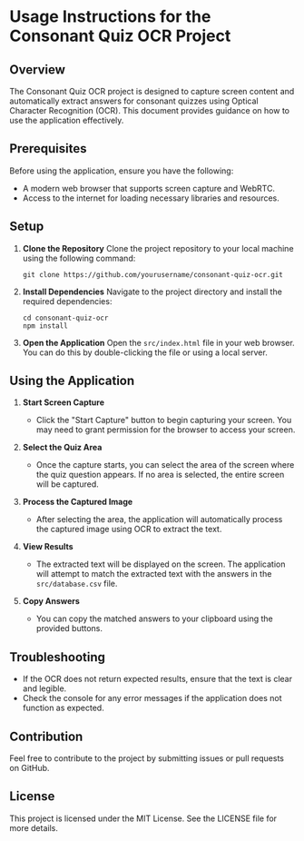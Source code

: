 # Usage Instructions for the Consonant Quiz OCR Project

## Overview
The Consonant Quiz OCR project is designed to capture screen content and automatically extract answers for consonant quizzes using Optical Character Recognition (OCR). This document provides guidance on how to use the application effectively.

## Prerequisites
Before using the application, ensure you have the following:
- A modern web browser that supports screen capture and WebRTC.
- Access to the internet for loading necessary libraries and resources.

## Setup
1. **Clone the Repository**
   Clone the project repository to your local machine using the following command:
   ```
   git clone https://github.com/yourusername/consonant-quiz-ocr.git
   ```

2. **Install Dependencies**
   Navigate to the project directory and install the required dependencies:
   ```
   cd consonant-quiz-ocr
   npm install
   ```

3. **Open the Application**
   Open the `src/index.html` file in your web browser. You can do this by double-clicking the file or using a local server.

## Using the Application
1. **Start Screen Capture**
   - Click the "Start Capture" button to begin capturing your screen. You may need to grant permission for the browser to access your screen.

2. **Select the Quiz Area**
   - Once the capture starts, you can select the area of the screen where the quiz question appears. If no area is selected, the entire screen will be captured.

3. **Process the Captured Image**
   - After selecting the area, the application will automatically process the captured image using OCR to extract the text.

4. **View Results**
   - The extracted text will be displayed on the screen. The application will attempt to match the extracted text with the answers in the `src/database.csv` file.

5. **Copy Answers**
   - You can copy the matched answers to your clipboard using the provided buttons.

## Troubleshooting
- If the OCR does not return expected results, ensure that the text is clear and legible.
- Check the console for any error messages if the application does not function as expected.

## Contribution
Feel free to contribute to the project by submitting issues or pull requests on GitHub.

## License
This project is licensed under the MIT License. See the LICENSE file for more details.